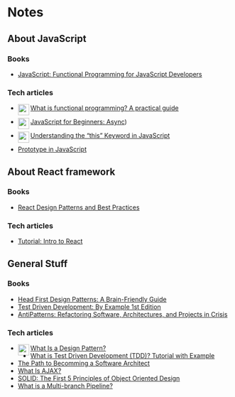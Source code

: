 # Notes



## About JavaScript 

  ### Books
  
   - [JavaScript: Functional Programming for JavaScript Developers](https://www.amazon.com/JavaScript-Functional-Programming-Developers-ebook/dp/B01LD8K5DY)
  
  ### Tech articles
    
   - [What is functional programming? A practical guide](https://www.infoworld.com/article/3613715/what-is-functional-programming-a-practical-guide.html)<img align="left" width="25"  height="25" src="https://www.ms-center.net/wp-content/uploads/2020/11/check-circle-correct-mark-success-tick-yes-icon-correct-symbol-png-395_512.png" alt="correct symbol">

   - [JavaScript for Beginners: Async](https://rowanmanning.com/posts/javascript-for-beginners-async/))<img align="left" width="25"  height="25" src="https://www.ms-center.net/wp-content/uploads/2020/11/check-circle-correct-mark-success-tick-yes-icon-correct-symbol-png-395_512.png" alt="correct symbol">
   - [Understanding the “this” Keyword in JavaScript](https://betterprogramming.pub/understanding-the-this-keyword-in-javascript-cb76d4c7c5e8)<img align="left" width="25"  height="25" src="https://www.ms-center.net/wp-content/uploads/2020/11/check-circle-correct-mark-success-tick-yes-icon-correct-symbol-png-395_512.png" alt="correct symbol">
   - [Prototype in JavaScript](https://www.tutorialsteacher.com/javascript/prototype-in-javascript)
   
   
## About React framework

### Books

- [React Design Patterns and Best Practices](https://www.amazon.com/gp/product/1786464535/ref=as_li_qf_asin_il_tl?ie=UTF8&tag=wsvincent-20&creative=9325&linkCode=as2&creativeASIN=1786464535&linkId=88a37163864baa99f7257bfb72a4a409)

### Tech articles

- [Tutorial: Intro to React](https://reactjs.org/tutorial/tutorial.html)

## General Stuff

### Books

- [Head First Design Patterns: A Brain-Friendly Guide](https://www.amazon.com/Head-First-Design-Patterns-Brain-Friendly/dp/0596007124)
- [Test Driven Development: By Example 1st Edition](https://www.amazon.com/Test-Driven-Development-Kent-Beck/dp/0321146530)
- [AntiPatterns: Refactoring Software, Architectures, and Projects in Crisis](https://www.amazon.com/AntiPatterns-William-J-Brown/dp/0471197130)

### Tech articles

- [What Is a Design Pattern?](https://dzone.com/articles/what-is-design-pattern)<img align="left" width="25"  height="25" src="https://www.ms-center.net/wp-content/uploads/2020/11/check-circle-correct-mark-success-tick-yes-icon-correct-symbol-png-395_512.png" alt="correct symbol">
- [What is Test Driven Development (TDD)? Tutorial with Example](https://www.guru99.com/test-driven-development.html)
- [The Path to Becomming a Software Architect](https://medium.com/@nvashanin/the-path-to-becoming-a-software-architect-de53f1cb310a)
- [What Is AJAX?](https://skillcrush.com/blog/what-is-ajax/)
- [SOLID: The First 5 Principles of Object Oriented Design](https://www.digitalocean.com/community/conceptual_articles/s-o-l-i-d-the-first-five-principles-of-object-oriented-design)
- [What is a Multi-branch Pipeline?](https://devopscube.com/jenkins-multibranch-pipeline-tutorial/)
